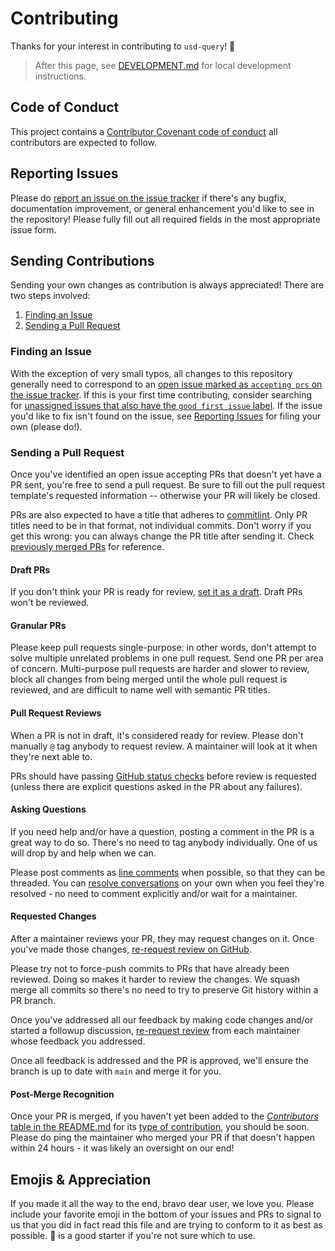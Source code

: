 # Contributing

Thanks for your interest in contributing to `usd-query`! 💖

> After this page, see [DEVELOPMENT.md](./DEVELOPMENT.md) for local development instructions.

## Code of Conduct

This project contains a [Contributor Covenant code of conduct](./CODE_OF_CONDUCT.md) all contributors are expected to follow.

## Reporting Issues

Please do [report an issue on the issue tracker](https://github.com/laststance/usd-query/issues/new/choose) if there's any bugfix, documentation improvement, or general enhancement you'd like to see in the repository! Please fully fill out all required fields in the most appropriate issue form.

## Sending Contributions

Sending your own changes as contribution is always appreciated!
There are two steps involved:

1. [Finding an Issue](#finding-an-issue)
2. [Sending a Pull Request](#sending-a-pull-request)

### Finding an Issue

With the exception of very small typos, all changes to this repository generally need to correspond to an [open issue marked as `accepting prs` on the issue tracker](https://github.com/laststance/usd-query/issues?q=is%3Aopen+is%3Aissue+label%3A%22accepting+prs%22).
If this is your first time contributing, consider searching for [unassigned issues that also have the `good first issue` label](https://github.com/laststance/usd-query/issues?q=is%3Aopen+is%3Aissue+label%3A%22accepting+prs%22+label%3A%22good+first+issue%22+no%3Aassignee).
If the issue you'd like to fix isn't found on the issue, see [Reporting Issues](#reporting-issues) for filing your own (please do!).

### Sending a Pull Request

Once you've identified an open issue accepting PRs that doesn't yet have a PR sent, you're free to send a pull request.
Be sure to fill out the pull request template's requested information -- otherwise your PR will likely be closed.

PRs are also expected to have a title that adheres to [commitlint](https://github.com/conventional-changelog/commitlint).
Only PR titles need to be in that format, not individual commits.
Don't worry if you get this wrong: you can always change the PR title after sending it.
Check [previously merged PRs](https://github.com/laststance/usd-query/pulls?q=is%3Apr+is%3Amerged+-label%3Adependencies+) for reference.

#### Draft PRs

If you don't think your PR is ready for review, [set it as a draft](https://docs.github.com/en/pull-requests/collaborating-with-pull-requests/proposing-changes-to-your-work-with-pull-requests/changing-the-stage-of-a-pull-request#converting-a-pull-request-to-a-draft).
Draft PRs won't be reviewed.

#### Granular PRs

Please keep pull requests single-purpose: in other words, don't attempt to solve multiple unrelated problems in one pull request.
Send one PR per area of concern.
Multi-purpose pull requests are harder and slower to review, block all changes from being merged until the whole pull request is reviewed, and are difficult to name well with semantic PR titles.

#### Pull Request Reviews

When a PR is not in draft, it's considered ready for review.
Please don't manually `@` tag anybody to request review.
A maintainer will look at it when they're next able to.

PRs should have passing [GitHub status checks](https://docs.github.com/en/pull-requests/collaborating-with-pull-requests/collaborating-on-repositories-with-code-quality-features/about-status-checks) before review is requested (unless there are explicit questions asked in the PR about any failures).

#### Asking Questions

If you need help and/or have a question, posting a comment in the PR is a great way to do so.
There's no need to tag anybody individually.
One of us will drop by and help when we can.

Please post comments as [line comments](https://docs.github.com/en/pull-requests/collaborating-with-pull-requests/reviewing-changes-in-pull-requests/commenting-on-a-pull-request#adding-line-comments-to-a-pull-request) when possible, so that they can be threaded.
You can [resolve conversations](https://docs.github.com/en/pull-requests/collaborating-with-pull-requests/reviewing-changes-in-pull-requests/commenting-on-a-pull-request#resolving-conversations) on your own when you feel they're resolved - no need to comment explicitly and/or wait for a maintainer.

#### Requested Changes

After a maintainer reviews your PR, they may request changes on it.
Once you've made those changes, [re-request review on GitHub](https://docs.github.com/en/pull-requests/collaborating-with-pull-requests/reviewing-changes-in-pull-requests/about-pull-request-reviews#re-requesting-a-review).

Please try not to force-push commits to PRs that have already been reviewed.
Doing so makes it harder to review the changes.
We squash merge all commits so there's no need to try to preserve Git history within a PR branch.

Once you've addressed all our feedback by making code changes and/or started a followup discussion, [re-request review](https://docs.github.com/en/pull-requests/collaborating-with-pull-requests/reviewing-changes-in-pull-requests/about-pull-request-reviews#re-requesting-a-review) from each maintainer whose feedback you addressed.

Once all feedback is addressed and the PR is approved, we'll ensure the branch is up to date with `main` and merge it for you.

#### Post-Merge Recognition

Once your PR is merged, if you haven't yet been added to the [_Contributors_ table in the README.md](../README.md#contributors) for its [type of contribution](https://allcontributors.org/docs/en/emoji-key "Allcontributors emoji key"), you should be soon.
Please do ping the maintainer who merged your PR if that doesn't happen within 24 hours - it was likely an oversight on our end!

## Emojis & Appreciation

If you made it all the way to the end, bravo dear user, we love you.
Please include your favorite emoji in the bottom of your issues and PRs to signal to us that you did in fact read this file and are trying to conform to it as best as possible.
💖 is a good starter if you're not sure which to use.
